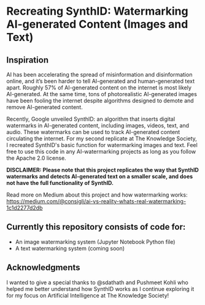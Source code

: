 # Recreating SynthID: Watermarking AI-generated Content (Images and Text)

## Inspiration

AI has been accelerating the spread of misinformation and disinformation online, and it’s been harder to tell AI-generated and human-generated text apart. Roughly 57% of AI-generated content on the internet is most likely AI-generated. At the same time, tons of photorealistic AI-generated images have been fooling the internet despite algorithms designed to demote and remove AI-generated content.

Recently, Google unveiled SynthID: an algorithm that inserts digital watermarks in AI-generated content, including images, videos, text, and audio. These watermarks can be used to track AI-generated content circulating the internet. For my second replicate at The Knowledge Society, I recreated SynthID's basic function for watermarking images and text. Feel free to use this code in any AI-watermarking projects as long as you follow the Apache 2.0 license. 

**DISCLAIMER: Please note that this project replicates the way that SynthID watermarks and detects AI-generated text on a smaller scale, and does not have the full functionality of SynthID.**

Read more on Medium about this project and how watermarking works: https://medium.com/@consigli/ai-vs-reality-whats-real-watermarking-1c1d2277d2db

## Currently this repository consists of code for:
* An image watermarking system (Jupyter Notebook Python file)
* A text watermarking system (coming soon)

## Acknowledgments

I wanted to give a special thanks to @sdathath and Pushmeet Kohli who helped me better understand how SynthID works as I continue exploring it for my focus on Artificial Intelligence at The Knowledge Society!
